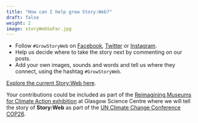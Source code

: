 ```yaml
---
title: "How can I help grow Story:Web?"
draft: false
weight: 2
image: storyWebSoFar.jpg
---
```


- Follow `#GrowStoryWeb` on [Facebook](https://www.facebook.com/hashtag/GrowStoryWeb), [Twitter](https://twitter.com/search?q=%23GrowStoryWeb) or [Instagram](https://www.instagram.com/tags/GrowStoryWeb/). 
- Help us decide where to take the story next by commenting on our posts. 
- Add your own images, sounds and words and tell us where they connect, using the hashtag `#GrowStoryWeb`. 

[Explore the current Story:Web here](/storyweb/).  

Your contributions could be included as part of the [Reimagining Museums for Climate Action exhibition](https://www.museumsforclimateaction.org/) at Glasgow Science Centre where we will tell the story of **Story:Web** as part of the [UN Climate Change Conference COP26](https://ukcop26.org/).